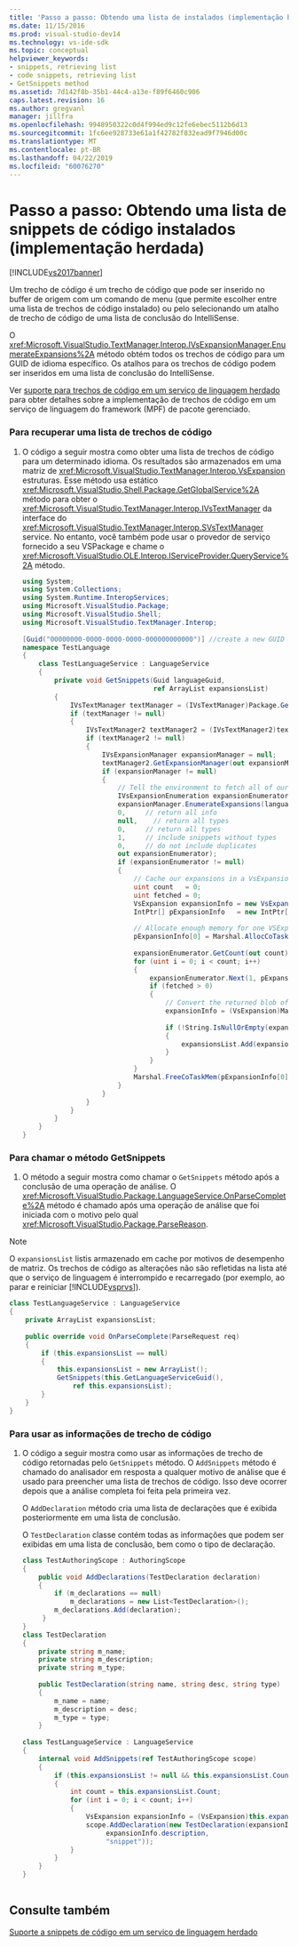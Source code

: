 ```yaml
---
title: 'Passo a passo: Obtendo uma lista de instalados (implementação herdada) de trechos de código | Microsoft Docs'
ms.date: 11/15/2016
ms.prod: visual-studio-dev14
ms.technology: vs-ide-sdk
ms.topic: conceptual
helpviewer_keywords:
- snippets, retrieving list
- code snippets, retrieving list
- GetSnippets method
ms.assetid: 7d142f8b-35b1-44c4-a13e-f89f6460c906
caps.latest.revision: 16
ms.author: gregvanl
manager: jillfra
ms.openlocfilehash: 9948950322c0d4f994ed9c12fe6ebec5112b6d13
ms.sourcegitcommit: 1fc6ee928733e61a1f42782f832ead9f7946d00c
ms.translationtype: MT
ms.contentlocale: pt-BR
ms.lasthandoff: 04/22/2019
ms.locfileid: "60076270"
---
```

# <a name="walkthrough-getting-a-list-of-installed-code-snippets-legacy-implementation"></a>Passo a passo: Obtendo uma lista de snippets de código instalados (implementação herdada)
[!INCLUDE[vs2017banner](../../includes/vs2017banner.md)]

Um trecho de código é um trecho de código que pode ser inserido no buffer de origem com um comando de menu (que permite escolher entre uma lista de trechos de código instalado) ou pelo selecionando um atalho de trecho de código de uma lista de conclusão do IntelliSense.  
  
 O <xref:Microsoft.VisualStudio.TextManager.Interop.IVsExpansionManager.EnumerateExpansions%2A> método obtém todos os trechos de código para um GUID de idioma específico. Os atalhos para os trechos de código podem ser inseridos em uma lista de conclusão do IntelliSense.  
  
 Ver [suporte para trechos de código em um serviço de linguagem herdado](../../extensibility/internals/support-for-code-snippets-in-a-legacy-language-service.md) para obter detalhes sobre a implementação de trechos de código em um serviço de linguagem do framework (MPF) de pacote gerenciado.  
  
### <a name="to-retrieve-a-list-of-code-snippets"></a>Para recuperar uma lista de trechos de código  
  
1. O código a seguir mostra como obter uma lista de trechos de código para um determinado idioma. Os resultados são armazenados em uma matriz de <xref:Microsoft.VisualStudio.TextManager.Interop.VsExpansion> estruturas. Esse método usa estático <xref:Microsoft.VisualStudio.Shell.Package.GetGlobalService%2A> método para obter o <xref:Microsoft.VisualStudio.TextManager.Interop.IVsTextManager> da interface do <xref:Microsoft.VisualStudio.TextManager.Interop.SVsTextManager> service. No entanto, você também pode usar o provedor de serviço fornecido a seu VSPackage e chame o <xref:Microsoft.VisualStudio.OLE.Interop.IServiceProvider.QueryService%2A> método.  
  
    ```csharp  
    using System;  
    using System.Collections;  
    using System.Runtime.InteropServices;  
    using Microsoft.VisualStudio.Package;  
    using Microsoft.VisualStudio.Shell;  
    using Microsoft.VisualStudio.TextManager.Interop;  
  
    [Guid("00000000-0000-0000-0000-000000000000")] //create a new GUID for the language service  
    namespace TestLanguage  
    {  
        class TestLanguageService : LanguageService  
        {  
            private void GetSnippets(Guid languageGuid,  
                                     ref ArrayList expansionsList)  
            {  
                IVsTextManager textManager = (IVsTextManager)Package.GetGlobalService(typeof(SVsTextManager));  
                if (textManager != null)  
                {  
                    IVsTextManager2 textManager2 = (IVsTextManager2)textManager;  
                    if (textManager2 != null)  
                    {  
                        IVsExpansionManager expansionManager = null;  
                        textManager2.GetExpansionManager(out expansionManager);  
                        if (expansionManager != null)  
                        {  
                            // Tell the environment to fetch all of our snippets.  
                            IVsExpansionEnumeration expansionEnumerator = null;  
                            expansionManager.EnumerateExpansions(languageGuid,  
                            0,     // return all info  
                            null,    // return all types  
                            0,     // return all types  
                            1,     // include snippets without types  
                            0,     // do not include duplicates  
                            out expansionEnumerator);  
                            if (expansionEnumerator != null)  
                            {  
                                // Cache our expansions in a VsExpansion array   
                                uint count   = 0;  
                                uint fetched = 0;  
                                VsExpansion expansionInfo = new VsExpansion();  
                                IntPtr[] pExpansionInfo   = new IntPtr[1];  
  
                                // Allocate enough memory for one VSExpansion structure. This memory is filled in by the Next method.  
                                pExpansionInfo[0] = Marshal.AllocCoTaskMem(Marshal.SizeOf(expansionInfo));  
  
                                expansionEnumerator.GetCount(out count);  
                                for (uint i = 0; i < count; i++)  
                                {  
                                    expansionEnumerator.Next(1, pExpansionInfo, out fetched);  
                                    if (fetched > 0)  
                                    {  
                                        // Convert the returned blob of data into a structure that can be read in managed code.  
                                        expansionInfo = (VsExpansion)Marshal.PtrToStructure(pExpansionInfo[0], typeof(VsExpansion));  
  
                                        if (!String.IsNullOrEmpty(expansionInfo.shortcut))  
                                        {  
                                            expansionsList.Add(expansionInfo);  
                                        }  
                                    }  
                                }  
                                Marshal.FreeCoTaskMem(pExpansionInfo[0]);  
                            }  
                        }  
                    }  
                }  
            }  
        }  
    }  
    ```  
  
### <a name="to-call-the-getsnippets-method"></a>Para chamar o método GetSnippets  
  
1. O método a seguir mostra como chamar o `GetSnippets` método após a conclusão de uma operação de análise. O <xref:Microsoft.VisualStudio.Package.LanguageService.OnParseComplete%2A> método é chamado após uma operação de análise que foi iniciada com o motivo pelo qual <xref:Microsoft.VisualStudio.Package.ParseReason>.  
  
> [!NOTE]
>  O `expansionsList` listis armazenado em cache por motivos de desempenho de matriz. Os trechos de código as alterações não são refletidas na lista até que o serviço de linguagem é interrompido e recarregado (por exemplo, ao parar e reiniciar [!INCLUDE[vsprvs](../../includes/vsprvs-md.md)]).  
  
```csharp  
class TestLanguageService : LanguageService  
{  
    private ArrayList expansionsList;  
  
    public override void OnParseComplete(ParseRequest req)  
    {  
        if (this.expansionsList == null)  
        {  
            this.expansionsList = new ArrayList();  
            GetSnippets(this.GetLanguageServiceGuid(),  
                ref this.expansionsList);  
        }  
    }  
}  
```  
  
### <a name="to-use-the-snippet-information"></a>Para usar as informações de trecho de código  
  
1. O código a seguir mostra como usar as informações de trecho de código retornadas pelo `GetSnippets` método. O `AddSnippets` método é chamado do analisador em resposta a qualquer motivo de análise que é usado para preencher uma lista de trechos de código. Isso deve ocorrer depois que a análise completa foi feita pela primeira vez.  
  
     O `AddDeclaration` método cria uma lista de declarações que é exibida posteriormente em uma lista de conclusão.  
  
     O `TestDeclaration` classe contém todas as informações que podem ser exibidas em uma lista de conclusão, bem como o tipo de declaração.  
  
    ```csharp  
    class TestAuthoringScope : AuthoringScope  
    {  
        public void AddDeclarations(TestDeclaration declaration)  
        {  
            if (m_declarations == null)  
                m_declarations = new List<TestDeclaration>();  
            m_declarations.Add(declaration);  
         }  
    }  
    class TestDeclaration   
    {  
        private string m_name;  
        private string m_description;  
        private string m_type;  
  
        public TestDeclaration(string name, string desc, string type)  
        {  
            m_name = name;  
            m_description = desc;  
            m_type = type;  
        }  
  
    class TestLanguageService : LanguageService  
    {  
        internal void AddSnippets(ref TestAuthoringScope scope)  
        {  
            if (this.expansionsList != null && this.expansionsList.Count > 0)  
            {  
                int count = this.expansionsList.Count;  
                for (int i = 0; i < count; i++)  
                {  
                    VsExpansion expansionInfo = (VsExpansion)this.expansionsList[i];  
                    scope.AddDeclaration(new TestDeclaration(expansionInfo.title,  
                         expansionInfo.description,  
                         "snippet"));  
                }  
            }  
        }  
    }  
  
    ```  
  
## <a name="see-also"></a>Consulte também  
 [Suporte a snippets de código em um serviço de linguagem herdado](../../extensibility/internals/support-for-code-snippets-in-a-legacy-language-service.md)
